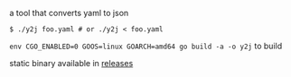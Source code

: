 a tool that converts yaml to json 
```
$ ./y2j foo.yaml # or ./y2j < foo.yaml
```

`env CGO_ENABLED=0 GOOS=linux GOARCH=amd64 go build -a -o y2j` to build

static binary available in [releases](https://github.com/mt-caret/y2j/releases)
